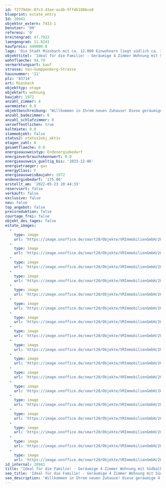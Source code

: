 ```yaml
---
id: f2779ddc-07c3-43ee-acdb-9ffdb1886ce8
blueprint: estate_entry
Id: 20941
objektnr_extern: 7433-1
benutzer: '89'
referenz: '0'
breitengrad: 47.7922
laengengrad: 11.8241
kaufpreis: 449000.0
lage: 'Die Stadt Miesbach mit ca. 12.000 Einwohnern liegt südlich ca. 35 Autominuten von München entfernt. Die Infrastruktur sowie die wirtschaftliche Struktur dieses Gebietes sind überdurchschnittlich günstig. Nicht nur in Miesbach, sondern auch in den Nachbarorten, finden Sie ein umfassendes und gutes Angebot an Produkten und Dienstleistungen von lokalen Unternehmen. Für Ihre Kinderbetreuung ist auch gesorgt. Es gibt mehrere Kindergärten, Kinderkrippen, eine Grund- und Mittelschule, eine Realschule, sowie ein Gymnasium vor Ort. Die Region Miesbach mit ihrer bezaubernden Landschaft bietet zu jeder Jahreszeit eine Fülle von Freizeitangeboten z. B. Wanderungen in den Bergen, unterschiedlichste Sportarten, wie Skifahren und Snowboarden. Auch die vorteilhafte Lage ist ein Überzeugungspunkt, in weniger als 20 Minuten sind Sie am Kurort Tegernsee und in 10 Minuten auf der Autobahn A8 München-Salzburg.'
objekttitel: 'Ideal für die Familie! - Geräumige 4 Zimmer Wohnung mit Südbalkon in ruhiger Wohnlage von Miesbach'
wohnflaeche: 94.79
vermarktungsart: kauf
strasse: Von-Gumppenberg-Strasse
hausnummer: '11'
plz: '83714'
ort: Miesbach
objekttyp: etage
objektart: wohnung
baujahr: 1972
anzahl_zimmer: 4
warmmiete: 0.0
objektbeschreibung: "Willkommen in Ihrem neuen Zuhause! Diese geräumige 4-Zimmer-Wohnung befindet sich in einem gepflegten und ruhigen Mehrfamilienhaus mit 4 Parteien (Baujahr 1974) und bietet alles, was Sie sich wünschen.\r\n\r\nDie Wohnung beeindruckt mit ihrer Helligkeit und dem durchdachten Schnitt. \r\n\r\nDie Zimmer bieten ausreichend Platz für zwei separate Home-Office-Arbeitsplätze.\r\n\r\nDas Badezimmer verfügt über eine Badewanne mit Duschmöglichkeit, um Ihren Bedürfnissen gerecht zu werden.\r\n\r\nDer Südbalkon lädt zum gemütlichen Verweilen ein und bietet Ausblick auf die umliegende grüne Landschaft, sowie die Gärten der Nachbarschaft. Zusätzlich steht Ihnen eine großzügige, nach Süden gerichtete, gemeinschaftliche Gartenfläche zur Verfügung.\r\n\r\nIm Erdgeschoss befindet sich ein kleiner Lagerraum, welcher zur Wohnung gehört.\r\n\r\nEine Gasheizung sorgt für behagliche Wärme in den kalten Monaten. \r\n\r\nEigentumswohnung: 449.000,00 €\r\nTiefgaragenstellplatz:  20.000,00 €\r\nGesamtkaufpreis: 469.000,00 €\r\n\r\nInsgesamt ist dies eine wunderbare Gelegenheit, in einer begehrten und zentrumsnahen Wohngegend von Miesbach sesshaft zu werden. Zögern Sie nicht und vereinbaren Sie einen Besichtigungstermin!"
anzahl_badezimmer: 0
anzahl_schlafzimmer: 0
veroeffentlichen: true
kaltmiete: 0.0
stammobjekt: false
status2: status2obj_aktiv
etagen_zahl: 0
gesamtflaeche: 0.0
energieausweistyp: Endenergiebedarf
energieverbrauchskennwert: 0.0
energieausweis_gueltig_bis: '2033-12-06'
energietraeger: gas
energyClass: F
energieausweisBaujahr: 1972
endenergiebedarf: '175.00'
erstellt_am: '2022-05-23 20:44:33'
reserviert: false
verkauft: false
exclusive: false
neu: false
top_angebot: false
preisreduktion: false
courtage_frei: false
objekt_des_tages: false
estate_images:
  -
    type: image
    url: 'https://image.onoffice.de/smart20/Objekte/VRImmobilienGmbH/20941/f157e1f3-4ab5-4743-98d4-c6055093a23c.jpg'
  -
    type: image
    url: 'https://image.onoffice.de/smart20/Objekte/VRImmobilienGmbH/20941/6753f674-a70a-4f77-9745-bc5684b4b569.jpg'
  -
    type: image
    url: 'https://image.onoffice.de/smart20/Objekte/VRImmobilienGmbH/20941/f0953f64-3798-416b-a06c-f006b1d55aa9.jpg'
  -
    type: image
    url: 'https://image.onoffice.de/smart20/Objekte/VRImmobilienGmbH/20941/7f6c141b-5b6b-4ae6-bd3f-cd08966345e6.jpg'
  -
    type: image
    url: 'https://image.onoffice.de/smart20/Objekte/VRImmobilienGmbH/20941/c6950c6a-a080-4c9b-8de5-6cc58ae7cfb9.jpg'
  -
    type: image
    url: 'https://image.onoffice.de/smart20/Objekte/VRImmobilienGmbH/20941/a3b489b0-d7b4-464d-acd0-09d2472215f3.jpg'
  -
    type: image
    url: 'https://image.onoffice.de/smart20/Objekte/VRImmobilienGmbH/20941/3f79f422-0249-486f-aaf3-165c56409ee1.jpg'
  -
    type: image
    url: 'https://image.onoffice.de/smart20/Objekte/VRImmobilienGmbH/20941/7914903b-c395-4109-9d9f-2443794624cf.jpg'
  -
    type: image
    url: 'https://image.onoffice.de/smart20/Objekte/VRImmobilienGmbH/20941/3c769583-aede-478a-ab46-5f2af25154ac.jpg'
  -
    type: image
    url: 'https://image.onoffice.de/smart20/Objekte/VRImmobilienGmbH/20941/0cae33a3-4229-4380-b38a-0a44047ae2ea.jpg'
  -
    type: image
    url: 'https://image.onoffice.de/smart20/Objekte/VRImmobilienGmbH/20941/800344ca-e138-42ca-9aa8-8dd6263bc4c3.jpg'
  -
    type: image
    url: 'https://image.onoffice.de/smart20/Objekte/VRImmobilienGmbH/20941/d3d107e8-dbd9-46a6-be93-fbe4822a7a37.jpg'
  -
    type: image
    url: 'https://image.onoffice.de/smart20/Objekte/VRImmobilienGmbH/20941/a06da22d-2b8a-456c-a36f-741bf8dced29.jpg'
  -
    type: image
    url: 'https://image.onoffice.de/smart20/Objekte/VRImmobilienGmbH/20941/39797f7d-061c-4d57-8c18-16024093f115.jpg'
  -
    type: image
    url: 'https://image.onoffice.de/smart20/Objekte/VRImmobilienGmbH/20941/b82e8340-3361-48c3-a240-5608814f24f7.jpg'
  -
    type: image
    url: 'https://image.onoffice.de/smart20/Objekte/VRImmobilienGmbH/20941/a8973470-e17d-48cb-b1b6-e96229433095.jpg'
  -
    type: image
    url: 'https://image.onoffice.de/smart20/Objekte/VRImmobilienGmbH/20941/d2c3ed41-4fd8-4be7-9855-1b1186184948.jpg'
id_internal: 20941
title: 'Ideal für die Familie! - Geräumige 4 Zimmer Wohnung mit Südbalkon in ruhiger Wohnlage von Miesbach'
seo_title: 'Ideal für die Familie! - Geräumige 4 Zimmer Wohnung mit Südbalkon in ruhiger Wohnlage von Miesbach'
seo_description: 'Willkommen in Ihrem neuen Zuhause! Diese geräumige 4-Zimmer-Wohnung befindet sich in einem gepflegten und ruhigen Mehrfamilienhaus mit 4 Parteien (Baujahr 1974'
---
```

